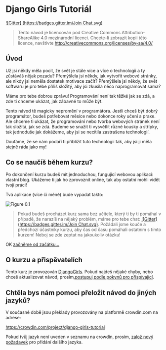 # Django Girls Tutoriál

[!\[Gitter\] (https://badges.gitter.im/Join Chat.svg)][1]

 [1]: https://gitter.im/DjangoGirls/tutorial?utm_source=badge&utm_medium=badge&utm_campaign=pr-badge&utm_content=badge

> Tento návod je licencován pod Creative Commons Attribution-ShareAlike 4.0 mezinárodní licenci. Chcete-li zobrazit kopii této licence, navštivte http://creativecommons.org/licenses/by-sa/4.0/

## Úvod

Už jsi někdy měla pocit, že svět je stále více a více o technologii a ty zůstáváš nějak pozadu? Přemýšlela jsi někdy, jak vytvořit webové stránky, ale nikdy jsi neměla dostatek motivace začít? Přemýšlela jsi někdy, že svět softwaru je pro tebe příliš složitý, aby jsi zkusila něco naprogramovat sama?

Máme pro tebe dobrou zprávu! Programování není tak těžké jak se zdá, a zde ti chceme ukázat, jak zábavné to může být.

Tento návod tě magicky nepromění v programátora. Jestli chceš být dobrý programátor, budeš potřebovat měsíce nebo dokonce roky učení a praxe. Ale chceme ti ukázat, že programování nebo tvorba webových stránek není tak složitá, jak se zdá. Budeme se snažit ti vysvětlit různé kousky a střípky, tak jednoduše jak dokážeme, aby jsi se necítila zastrašena technologií.

Doufáme, že se nám podaří ti přiblížit tuto technologii tak, aby jsi ji měla stejně ráda jako my!

## Co se naučíš během kurzu?

Po dokončení kurzu budeš mít jednoduchou, fungující webovou aplikaci: vlastní blog. Ukážeme ti jak ho zprovoznit online, tak aby ostatní mohli vidět tvojí práci!

Tvá aplikace (více či méně) bude vypadat takto:

![Figure 0.1][2]

 [2]: images/application.png

> Pokud budeš procházet kurz sama bez učitele, který ti by ti pomáhal v případě, že narazíš na nějaký problém, máme pro tebe chat: [!\[Gitter\] (https://badges.gitter.im/Join Chat.svg)][1]. Požádali jsme kouče a předchozí účastníky kurzu, aby čas od času pomáhali ostatním s tímto kurzem! Neboj se zde zeptat na jakoukoliv otázku!

OK [začněme od začátku...][3]

 [3]: ./how_the_internet_works/README.md

## O kurzu a přispěvatelích

Tento kurz je provozován [DjangoGirls][4]. Pokud najdeš nějaké chyby, nebo chceš aktualizovat návod, prosím,[postupuj podle pokynů pro přispívající][5].

 [4]: http://djangogirls.org/
 [5]: https://github.com/DjangoGirls/tutorial/blob/master/README.md

## Chtěla bys nám pomoci přeložit návod do jiných jazyků?

V současné době jsou překlady provozovány na platformě crowdin.com na adrese:

https://crowdin.com/project/django-girls-tutorial

Pokud tvůj jazyk není uveden v seznamu na crowdin, prosím, [založ nový požadavek][6] pro přidání dalšího jazyka.

 [6]: https://github.com/DjangoGirls/tutorial/issues/new